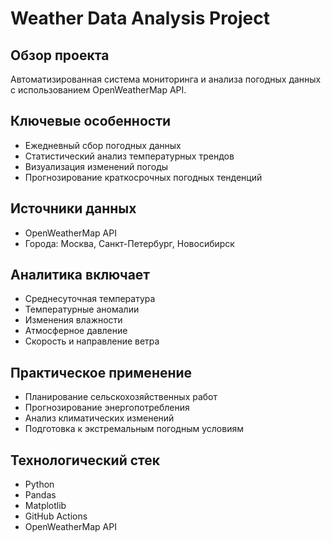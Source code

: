 # Weather Data Analysis Project

## Обзор проекта
Автоматизированная система мониторинга и анализа погодных данных с использованием OpenWeatherMap API.

## Ключевые особенности
- Ежедневный сбор погодных данных
- Статистический анализ температурных трендов
- Визуализация изменений погоды
- Прогнозирование краткосрочных погодных тенденций

## Источники данных
- OpenWeatherMap API
- Города: Москва, Санкт-Петербург, Новосибирск

## Аналитика включает
- Среднесуточная температура
- Температурные аномалии
- Изменения влажности
- Атмосферное давление
- Скорость и направление ветра

## Практическое применение
- Планирование сельскохозяйственных работ
- Прогнозирование энергопотребления
- Анализ климатических изменений
- Подготовка к экстремальным погодным условиям

## Технологический стек
- Python
- Pandas
- Matplotlib
- GitHub Actions
- OpenWeatherMap API


